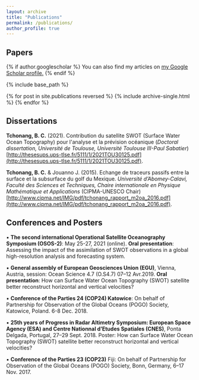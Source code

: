 ```yaml
---
layout: archive
title: "Publications"
permalink: /publications/
author_profile: true
---
```


Papers
------
{% if author.googlescholar %}
  You can also find my articles on <u><a href="{{author.googlescholar}}">my Google Scholar profile</a>.</u>
{% endif %}

{% include base_path %}

{% for post in site.publications reversed %}
  {% include archive-single.html %}
{% endfor %}


Dissertations
------
**Tchonang, B. C.** (2021). Contribution du satellite SWOT (Surface Water Ocean Topography) pour l'analyse et la prévision océanique (*Doctoral dissertation, Université de Toulouse, Université Toulouse III-Paul Sabatier*) [http://thesesups.ups-tlse.fr/5111/1/2021TOU30125.pdf](http://thesesups.ups-tlse.fr/5111/1/2021TOU30125.pdf).

**Tchonang, B. C.** & Jouanno J. (2015). Echange de traceurs passifs entre la surface et la subsurface du golf du Mexique. *Université d’Abomey-Calavi, Faculté des Sciences et
Techniques, Chaire internationale en Physique Mathématique et Applications* (CIPMA-UNESCO Chair) [http://www.cipma.net/IMG/pdf/tchonang_rapport_m2oa_2016.pdf](http://www.cipma.net/IMG/pdf/tchonang_rapport_m2oa_2016.pdf).


Conferences and Posters
------
▪ **The second international Operational Satellite Oceanography Symposium (OSOS-2)**: May 25-27, 2021 (online). **Oral presentation**: Assessing the impact of the assimilation of SWOT observations in a global high-resolution analysis and forecasting system.

▪ **General assembly of European Geosciences Union (EGU)**, Vienna, Austria, session: Ocean Science 4.7 (O.S4.7) 07–12 Avr.2019. **Oral presentation**: How can Surface Water Ocean Topography (SWOT) satellite better reconstruct horizontal and vertical velocities?

▪ **Conference of the Parties 24 (COP24) Katowice**: On behalf of Partnership for Observation of the Global Oceans (POGO) Society, Katowice, Poland. 6-8 Dec. 2018.

▪ **25th years of Progress in Radar Altimetry Symposium: European Space Agency (ESA) and Centre Nationnal d’Etudes Spatiales (CNES)**, Ponta Delgada, Portugal, 27–29 Sept. 2018. Poster: How can Surface Water Ocean Topography (SWOT) satellite better reconstruct horizontal and vertical velocities?

▪ **Conference of the Parties 23 (COP23)** Fiji: On behalf of Partnership for Observation of the Global Oceans (POGO) Society, Bonn, Germany, 6–17 Nov. 2017.
